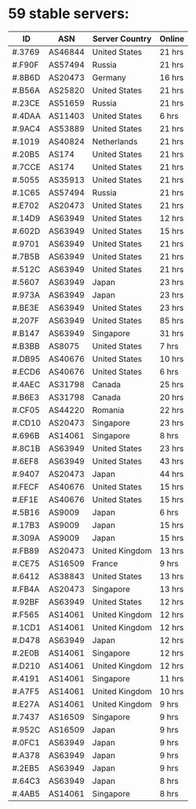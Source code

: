 # 59 stable servers:

| ID | ASN | Server Country | Online |
| ------ | ------ | ------ | ------ |
| #.3769 | AS46844 | United States | 21 hrs |
| #.F90F | AS57494 | Russia | 21 hrs |
| #.8B6D | AS20473 | Germany | 16 hrs |
| #.B56A | AS25820 | United States | 21 hrs |
| #.23CE | AS51659 | Russia | 21 hrs |
| #.4DAA | AS11403 | United States | 6 hrs |
| #.9AC4 | AS53889 | United States | 21 hrs |
| #.1019 | AS40824 | Netherlands | 21 hrs |
| #.20B5 | AS174 | United States | 21 hrs |
| #.7CCE | AS174 | United States | 21 hrs |
| #.5055 | AS35913 | United States | 21 hrs |
| #.1C65 | AS57494 | Russia | 21 hrs |
| #.E702 | AS20473 | United States | 21 hrs |
| #.14D9 | AS63949 | United States | 12 hrs |
| #.602D | AS63949 | United States | 15 hrs |
| #.9701 | AS63949 | United States | 21 hrs |
| #.7B5B | AS63949 | United States | 21 hrs |
| #.512C | AS63949 | United States | 21 hrs |
| #.5607 | AS63949 | Japan | 23 hrs |
| #.973A | AS63949 | Japan | 23 hrs |
| #.BE3E | AS63949 | United States | 23 hrs |
| #.207F | AS63949 | United States | 85 hrs |
| #.B147 | AS63949 | Singapore | 31 hrs |
| #.B3BB | AS8075 | United States | 7 hrs |
| #.DB95 | AS40676 | United States | 10 hrs |
| #.ECD6 | AS40676 | United States | 6 hrs |
| #.4AEC | AS31798 | Canada | 25 hrs |
| #.B6E3 | AS31798 | Canada | 20 hrs |
| #.CF05 | AS44220 | Romania | 22 hrs |
| #.CD10 | AS20473 | Singapore | 23 hrs |
| #.696B | AS14061 | Singapore | 8 hrs |
| #.8C1B | AS63949 | United States | 23 hrs |
| #.6EF8 | AS63949 | United States | 43 hrs |
| #.9407 | AS20473 | Japan | 44 hrs |
| #.FECF | AS40676 | United States | 15 hrs |
| #.EF1E | AS40676 | United States | 15 hrs |
| #.5B16 | AS9009 | Japan | 6 hrs |
| #.17B3 | AS9009 | Japan | 15 hrs |
| #.309A | AS9009 | Japan | 15 hrs |
| #.FB89 | AS20473 | United Kingdom | 13 hrs |
| #.CE75 | AS16509 | France | 9 hrs |
| #.6412 | AS38843 | United States | 13 hrs |
| #.FB4A | AS20473 | Singapore | 13 hrs |
| #.92BF | AS63949 | United States | 12 hrs |
| #.F565 | AS14061 | United Kingdom | 12 hrs |
| #.1CD1 | AS14061 | United Kingdom | 12 hrs |
| #.D478 | AS63949 | Japan | 12 hrs |
| #.2E0B | AS14061 | Singapore | 12 hrs |
| #.D210 | AS14061 | United Kingdom | 12 hrs |
| #.4191 | AS14061 | Singapore | 11 hrs |
| #.A7F5 | AS14061 | United Kingdom | 10 hrs |
| #.E27A | AS14061 | United Kingdom | 9 hrs |
| #.7437 | AS16509 | Singapore | 9 hrs |
| #.952C | AS16509 | Japan | 9 hrs |
| #.0FC1 | AS63949 | Japan | 9 hrs |
| #.A378 | AS63949 | Japan | 9 hrs |
| #.2EB5 | AS63949 | Japan | 9 hrs |
| #.64C3 | AS63949 | Japan | 8 hrs |
| #.4AB5 | AS14061 | Singapore | 8 hrs |

